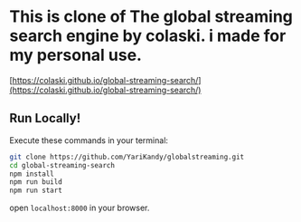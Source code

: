# This is clone of The global streaming search engine by colaski. i made for my personal use.
[https://colaski.github.io/global-streaming-search/](https://colaski.github.io/global-streaming-search/)

## Run Locally!

Execute these commands in your terminal:

```bash
git clone https://github.com/YariKandy/globalstreaming.git
cd global-streaming-search
npm install
npm run build
npm run start
```
open `localhost:8000` in your browser.
